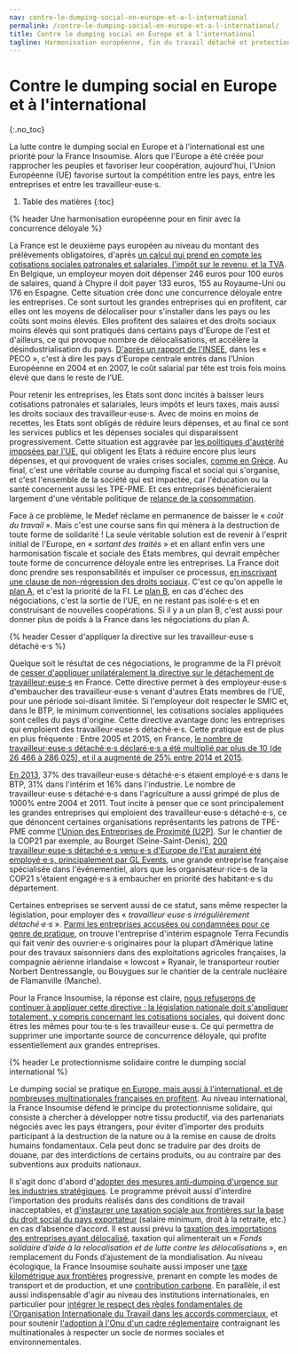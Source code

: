 ```yaml
---
nav: contre-le-dumping-social-en-europe-et-a-l-international
permalink: /contre-le-dumping-social-en-europe-et-a-l-international/
title: Contre le dumping social en Europe et à l'international
tagline: Harmonisation européenne, fin du travail détaché et protectionnisme solidaire
---
```


# Contre le dumping social en Europe et à l'international
{:.no_toc}

La lutte contre le dumping social en Europe et à l'international est une priorité pour la France Insoumise. Alors que l'Europe a été créée pour rapprocher les peuples et favoriser leur coopération, aujourd'hui, l'Union Européenne (UE) favorise surtout la compétition entre les pays, entre les entreprises et entre les travailleur⋅euse⋅s.

1. Table des matières
{:toc}

{% header Une harmonisation européenne pour en finir avec la concurrence déloyale %}

La France est le deuxième pays européen au niveau du montant des prélèvements obligatoires, d'après [un calcul qui prend en compte les cotisations sociales patronales et salariales, l'impôt sur le revenu, et la TVA](http://www.lefigaro.fr/economie/le-scan-eco/dessous-chiffres/2015/07/29/29006-20150729ARTFIG00006-en-france-pour-100-euros-nets-il-faut-235-euros-de-salaire-super-brut.php). En Belgique, un employeur moyen doit dépenser 246 euros pour 100 euros de salaires, quand à Chypre il doit payer 133 euros, 155 au Royaume-Uni ou 176 en Espagne. Cette situation crée donc une concurrence déloyale entre les entreprises. Ce sont surtout les grandes entreprises qui en profitent, car elles ont les moyens de délocaliser pour s'installer dans les pays ou les coûts sont moins élevés. Elles profitent des salaires et des droits sociaux moins élevés qui sont pratiqués dans certains pays d'Europe de l'est et d'ailleurs, ce qui provoque nombre de délocalisations, et accélère la désindustrialisation du pays. [D'après un rapport de l'INSEE](http://www.humanite.fr/les-multinationales-francaises-jouent-la-carte-du-dumping-social-636102), dans les « PECO », c'est à dire les pays d’Europe centrale entrés dans l’Union Européenne en 2004 et en 2007, le coût salarial par tête est trois fois moins élevé que dans le reste de l’UE.


Pour retenir les entreprises, les Etats sont donc incités à baisser leurs cotisations patronales et salariales, leurs impôts et leurs taxes, mais aussi les droits sociaux des travailleur⋅euse⋅s. Avec de moins en moins de recettes, les Etats sont obligés de réduire leurs dépenses, et au final ce sont les services publics et les dépenses sociales qui disparaissent progressivement. Cette situation est aggravée par [les politiques d'austérité imposées par l'UE](http://www.monde-diplomatique.fr/2014/10/A/50854), qui obligent les Etats à réduire encore plus leurs dépenses, et qui provoquent de vraies crises sociales, [comme en Grèce](http://www.europe-solidaire.org/spip.php?article34493). Au final, c'est une véritable course au dumping fiscal et social qui s'organise, et c'est l'ensemble de la société qui est impactée, car l'éducation ou la santé concernent aussi les TPE-PME. Et ces entreprises bénéficieraient largement d'une véritable politique de [relance de la consommation](https://patrons.insoumis.info/relancer-la-demande).



Face à ce problème, le Medef réclame en permanence de baisser le « _coût du travail_ ». Mais c'est une course sans fin qui mènera à la destruction de toute forme de solidarité ! La seule véritable solution est de revenir à l'esprit initial de l'Europe, en « _sortant des traités_ » et en allant enfin vers une harmonisation fiscale et sociale des Etats membres, qui devrait empêcher toute forme de concurrence déloyale entre les entreprises. La France doit donc prendre ses responsabilités et impulser ce processus, [en inscrivant une clause de non-régression des droits sociaux](https://laec.fr/s51m7). C'est ce qu'on appelle le [plan A](https://laec.fr/s51), et c'est la priorité de la FI. Le [plan B](https://laec.fr/s52), en cas d'échec des négociations, c'est la sortie de l'UE, en ne restant pas isolé⋅e⋅s et en construisant de nouvelles coopérations. Si il y a un plan B, c'est aussi pour donner plus de poids à la France dans les négociations du plan A.

{% header Cesser d'appliquer la directive sur les travailleur⋅euse⋅s détaché⋅e⋅s %}

Quelque soit le résultat de ces négociations, le programme de la FI prévoit de [cesser d'appliquer unilatéralement la directive sur le détachement de travailleur⋅euse⋅s](https://laec.fr/s49m2 ) en France. Cette directive permet à des employeur⋅euse⋅s d'embaucher des travailleur⋅euse⋅s venant d'autres Etats membres de l'UE, pour une période soi-disant limitée.  Si l'employeur doit respecter le SMIC et, dans le BTP, le minimum conventionnel, les cotisations sociales appliquées sont celles du pays d'origine. Cette directive avantage donc les entreprises qui emploient des travailleur⋅euse⋅s détaché⋅e⋅s. Cette pratique est de plus en plus fréquente : Entre 2005 et 2015, en France, [le nombre de travailleur⋅euse⋅s détaché⋅e⋅s déclaré⋅e⋅s a été multiplié par plus de 10 (de 26 466 à 286 025), et il a augmenté de 25% entre 2014 et 2015](http://www.rtl.fr/actu/conso/travailleurs-detaches-ce-qu-il-faut-savoir-7783433981).

[En 2013](http://www.lefigaro.fr/economie/le-scan-eco/decryptage/2016/07/04/29002-20160704ARTFIG00018-ce-qu-il-faut-savoir-sur-les-travailleurs-detaches.php), 37% des travailleur⋅euse⋅s détaché⋅e⋅s étaient employé⋅e⋅s dans le BTP, 31% dans l'intérim et 16% dans l'industrie. Le nombre de travailleur⋅euse⋅s détaché⋅e⋅s dans l'agriculture a aussi grimpé de plus de 1000% entre 2004 et 2011. Tout incite à penser que ce sont principalement les grandes entreprises qui emploient des travailleur⋅euse⋅s détaché⋅e⋅s, ce que dénoncent certaines organisations représentants les patrons de TPE-PME comme [l'Union des Entreprises de Proximité (U2P)](http://u2p-france.fr/gouvernement-et-representants-des-grandes-entreprises-ont-echoue-face-au-chomage-lupa-appelle). Sur le chantier de la COP21 par exemple, au Bourget (Seine-Saint-Denis), [200 travailleur⋅euse⋅s détaché⋅e⋅s venu⋅e⋅s d'Europe de l'Est auraient été employé⋅e⋅s, principalement par GL Events](https://www.lesechos.fr/04/11/2015/lesechos.fr/021455533077_deux-cents-travailleurs-detaches-d-europe-de-l-est-employes-pour-la-cop21.htm), une grande entreprise française spécialisée dans l'événementiel, alors que les organisateur⋅rice⋅s de la COP21 s'étaient engagé⋅e⋅s à embaucher en priorité des habitant⋅e⋅s du département.

Certaines entreprises se servent aussi de ce statut, sans même respecter la législation, pour employer des « _travailleur⋅euse⋅s irrégulièrement détaché⋅e⋅s_ ». [Parmi les entreprises accusées ou condamnées pour ce genre de pratique](https://jscheffer81.wordpress.com/2017/04/20/les-travailleurs-detaches-animent-la-fin-de-la-campagne/), on trouve l'entreprise d'intérim espagnole Terra Fecundis qui fait venir des ouvrier⋅e⋅s originaires pour la plupart d’Amérique latine pour des travaux saisonniers dans des exploitations agricoles françaises, la compagnie aérienne irlandaise « lowcost » Ryanair, le transporteur routier Norbert Dentressangle, ou Bouygues sur le chantier de la centrale nucléaire de Flamanville (Manche).


Pour la France Insoumise, la réponse est claire, [nous refuserons de continuer à appliquer cette directive :  la législation nationale doit s'appliquer totalement, y compris concernant les cotisations sociales](https://laec.fr/s49m2), qui doivent donc êtres les mêmes pour tou⋅te⋅s les travailleur⋅euse⋅s. Ce qui permettra de supprimer une importante source de concurrence déloyale, qui profite essentiellement aux grandes entreprises.

{% header Le protectionnisme solidaire contre le dumping social international %}

Le dumping social se pratique [en Europe, mais aussi à l'international, et de nombreuses multinationales françaises en profitent](http://www.humanite.fr/les-multinationales-francaises-jouent-la-carte-du-dumping-social-636102). Au niveau international, la France Insoumise défend le principe du  protectionnisme solidaire, qui consiste à chercher à développer notre tissu productif, via des partenariats négociés avec les pays étrangers, pour éviter d’importer des produits participant à la destruction de la nature ou à la remise en cause de droits humains fondamentaux. Cela peut donc se traduire par des droits de douane, par des interdictions de certains produits, ou au contraire par des subventions aux produits nationaux.

Il s'agit donc d'abord d'[adopter des mesures anti-dumping d'urgence sur les industries stratégiques](https://laec.fr/s17m2). Le programme prévoit aussi d'interdire l’importation des produits réalisés dans des conditions de travail inacceptables, et [d'instaurer une taxation sociale aux frontières sur la base du droit social du pays exportateur](https://avenirencommun.fr/livret-produire-france/) (salaire minimum, droit à la retraite, etc.) en cas d’absence d’accord. Il est aussi prévu la [taxation des importations des entreprises ayant délocalisé](https://avenirencommun.fr/livret-produire-france/), taxation qui alimenterait un « _Fonds solidaire d’aide à la relocalisation et de lutte contre les délocalisations_ », en remplacement du Fonds d’ajustement de la mondialisation. Au niveau écologique, la France Insoumise souhaite aussi imposer une [taxe kilométrique aux frontières](https://laec.fr/s42m2) progressive, prenant en compte les modes de transport et de production, et une [contribution carbone](https://laec.fr/s42m1).
En parallèle, il est aussi indispensable d'agir au niveau des institutions internationales, en particulier pour [intégrer le respect des règles fondamentales de l'Organisation Internationale du Travail dans les accords commerciaux](https://laec.fr/s57m1), et pour soutenir [l'adoption à l'Onu d'un cadre réglementaire](https://laec.fr/s57m3) contraignant les multinationales à respecter un socle de normes sociales et environnementales.

